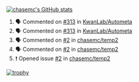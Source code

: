 [![chasemc's GitHub stats](https://github-readme-stats.vercel.app/api?username=chasemc)](https://github.com/anuraghazra/github-readme-stats)


<!--START_SECTION:activity-->
1. 🗣 Commented on [#313](https://github.com/KwanLab/Autometa/issues/313) in [KwanLab/Autometa](https://github.com/KwanLab/Autometa)
2. 🗣 Commented on [#313](https://github.com/KwanLab/Autometa/issues/313) in [KwanLab/Autometa](https://github.com/KwanLab/Autometa)
3. 🗣 Commented on [#2](https://github.com/chasemc/temp2/issues/2) in [chasemc/temp2](https://github.com/chasemc/temp2)
4. 🗣 Commented on [#2](https://github.com/chasemc/temp2/issues/2) in [chasemc/temp2](https://github.com/chasemc/temp2)
5. ❗️ Opened issue [#2](https://github.com/chasemc/temp2/issues/2) in [chasemc/temp2](https://github.com/chasemc/temp2)
<!--END_SECTION:activity-->
[![trophy](https://github-profile-trophy.vercel.app/?username=chasemc)](https://github.com/ryo-ma/github-profile-trophy)

